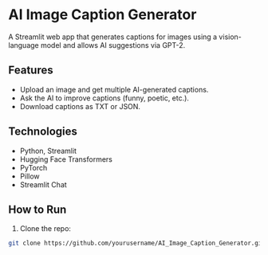 # AI Image Caption Generator

A Streamlit web app that generates captions for images using a vision-language model and allows AI suggestions via GPT-2.

## Features
- Upload an image and get multiple AI-generated captions.
- Ask the AI to improve captions (funny, poetic, etc.).
- Download captions as TXT or JSON.

## Technologies
- Python, Streamlit
- Hugging Face Transformers
- PyTorch
- Pillow
- Streamlit Chat

## How to Run
1. Clone the repo:
```bash
git clone https://github.com/yourusername/AI_Image_Caption_Generator.git
